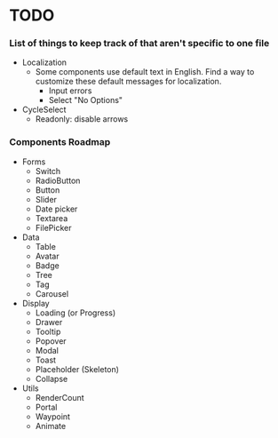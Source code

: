 # TODO

### List of things to keep track of that aren't specific to one file

-   Localization
    -   Some components use default text in English. Find a way to customize these default messages for localization.
        -   Input errors
        -   Select "No Options"
-   CycleSelect
    -   Readonly: disable arrows

### Components Roadmap

-   Forms
    -   Switch
    -   RadioButton
    -   Button
    -   Slider
    -   Date picker
    -   Textarea
    -   FilePicker
-   Data
    -   Table
    -   Avatar
    -   Badge
    -   Tree
    -   Tag
    -   Carousel
-   Display
    -   Loading (or Progress)
    -   Drawer
    -   Tooltip
    -   Popover
    -   Modal
    -   Toast
    -   Placeholder (Skeleton)
    -   Collapse
-   Utils
    -   RenderCount
    -   Portal
    -   Waypoint
    -   Animate
